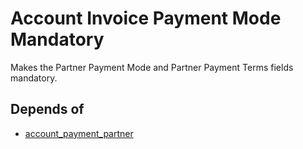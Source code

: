 # Account Invoice Payment Mode Mandatory

Makes the Partner Payment Mode and Partner Payment Terms fields mandatory.

## Depends of

- [account_payment_partner](https://github.com/OCA/bank-payment/tree/10.0/account_payment_partner)
